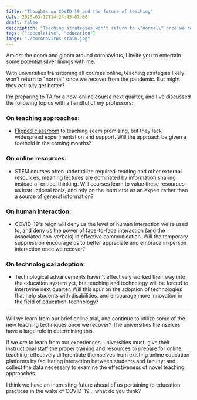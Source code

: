 ```yaml
---
title: "Thoughts on COVID-19 and the future of teaching"
date: 2020-03-17T14:24:43-07:00
draft: false
description: "Teaching strategies won't return to \"normal\" once we recover from the pandemic. But might they actually get better?"
tags: ["speculative", "education"]
image: "./coronavirus-stain.jpg"
---
```


Amidst the doom and gloom around coronavirus, I invite you to entertain some potential silver linings with me.


With universities transitioning all courses online, teaching strategies likely won't return to "normal" once we recover from the pandemic. But might they actually get better?

I'm preparing to TA for a now-online course next quarter, and I've discussed the following topics with a handful of my professors:

### On teaching approaches:
- [Flipped classroom](https://en.wikipedia.org/wiki/Flipped_classroom) to teaching seem promising, but they lack widespread experimentation and support.  Will the approach be given a foothold in the coming months?

### On online resources:
- STEM courses often underutilize required-reading and other external resources, meaning lectures are dominated by information sharing instead of critical thinking. Will courses learn to value these resources as instructional tools, and rely on the instructor as an expert rather than a source of general information?

### On human interaction:
- COVID-19's reign will deny us the level of human interaction we're used to, and deny us the power of face-to-face interaction (and the associated non-verbals) in effective communication. Will the temporary suppression encourage us to better appreciate and embrace in-person interaction once we recover?

### On technological adoption:
- Technological advancements haven't effectively worked their way into the education system yet, but teaching and technology will be forced to intertwine next quarter. Will this spur on the adoption of technologies that help students with disabilities, and encourage more innovation in the field of education-technology?

---

Will we learn from our brief online trial, and continue to utilize some of the new teaching techniques once we recover? The universities themselves have a large role in determining this.

If we *are* to learn from our experiences, universities must: give their instructional staff the proper training and resources to prepare for online teaching; effectively differentiate themselves from existing online education platforms by facilitating interaction between students and faculty; and collect the data necessary to examine the effectiveness of novel teaching approaches.

I think we have an interesting future ahead of us pertaining to education practices in the wake of COVID-19... what do you think?
